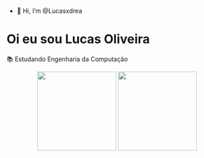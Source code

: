 - 👋 Hi, I’m @Lucasxdrea
# Oi eu sou Lucas Oliveira
📚 Estudando Engenharia da Computação


<div align="center">
  <img height="180em" src="https://github-readme-stats.vercel.app/api?username=Lucasxdrea&show_icons=true&theme=dark&include_all_commits=true&count_private=true"/>
  <img height="180em" src="https://github-readme-stats.vercel.app/api/top-langs/?username=Lucasxdrea&layout=compact&langs_count=7&theme=dark"/>
</div>

